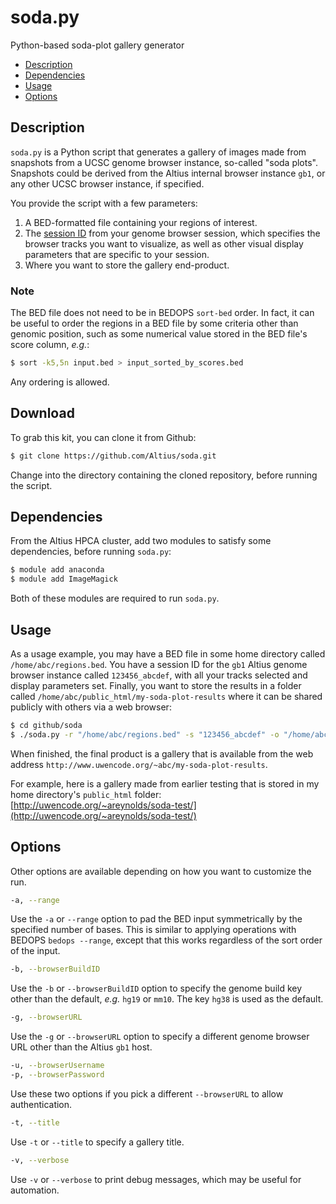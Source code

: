 # soda.py
Python-based soda-plot gallery generator

- [Description](#description)
- [Dependencies](#dependencies)
- [Usage](#usage)
- [Options](#options)

## Description

`soda.py` is a Python script that generates a gallery of images made from snapshots from a UCSC genome browser instance, so-called "soda plots". Snapshots could be derived from the Altius internal browser instance `gb1`, or any other UCSC browser instance, if specified.

You provide the script with a few parameters:

1. A BED-formatted file containing your regions of interest.
2. The [session ID](https://genome.ucsc.edu/goldenpath/help/hgSessionHelp.html) from your genome browser session, which specifies the browser tracks you want to visualize, as well as other visual display parameters that are specific to your session.
3. Where you want to store the gallery end-product.

### Note

The BED file does not need to be in BEDOPS `sort-bed` order. In fact, it can be useful to order the regions in a BED file by some criteria other than genomic position, such as some numerical value stored in the BED file's score column, *e.g.*:

```bash
$ sort -k5,5n input.bed > input_sorted_by_scores.bed
```

Any ordering is allowed.

## Download

To grab this kit, you can clone it from Github:

```bash
$ git clone https://github.com/Altius/soda.git
```

Change into the directory containing the cloned repository, before running the script.

## Dependencies

From the Altius HPCA cluster, add two modules to satisfy some dependencies, before running `soda.py`:

```bash
$ module add anaconda
$ module add ImageMagick
```

Both of these modules are required to run `soda.py`.

## Usage

As a usage example, you may have a BED file in some home directory called `/home/abc/regions.bed`. You have a session ID for the `gb1` Altius genome browser instance called `123456_abcdef`, with all your tracks selected and display parameters set. Finally, you want to store the results in a folder called `/home/abc/public_html/my-soda-plot-results` where it can be shared publicly with others via a web browser:

```bash
$ cd github/soda
$ ./soda.py -r "/home/abc/regions.bed" -s "123456_abcdef" -o "/home/abc/public_html/my-soda-plot-results"
```

When finished, the final product is a gallery that is available from the web address `http://www.uwencode.org/~abc/my-soda-plot-results`.

For example, here is a gallery made from earlier testing that is stored in my home directory's `public_html` folder: [http://uwencode.org/~areynolds/soda-test/](http://uwencode.org/~areynolds/soda-test/)

## Options

Other options are available depending on how you want to customize the run.

```bash
-a, --range
```

Use the `-a` or `--range` option to pad the BED input symmetrically by the specified number of bases. This is similar to applying operations with BEDOPS `bedops --range`, except that this works regardless of the sort order of the input.

```bash
-b, --browserBuildID
```

Use the `-b` or `--browserBuildID` option to specify the genome build key other than the default, *e.g.* `hg19` or `mm10`. The key `hg38` is used as the default.

```bash
-g, --browserURL
```

Use the `-g` or `--browserURL` option to specify a different genome browser URL other than the Altius `gb1` host.

```bash
-u, --browserUsername
-p, --browserPassword
```

Use these two options if you pick a different `--browserURL` to allow authentication.

```bash
-t, --title
```

Use `-t` or `--title` to specify a gallery title.

```bash
-v, --verbose
```

Use `-v` or `--verbose` to print debug messages, which may be useful for automation.
